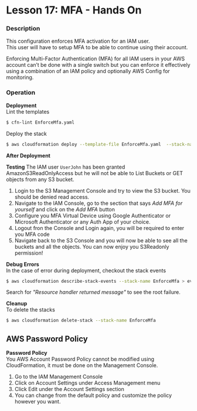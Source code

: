 # Lesson 17: MFA - Hands On

### Description

This configuration enforces MFA activation for an IAM user.  
This user will have to setup MFA to be able to continue using their account.

Enforcing Multi-Factor Authentication (MFA) for all IAM users in your AWS account can’t be done with a single switch but you can enforce it effectively using a combination of an IAM policy and optionally AWS Config for monitoring.

### Operation

**Deployment**  
Lint the templates

```bash
$ cfn-lint EnforceMfa.yaml
```

Deploy the stack

```bash
$ aws cloudformation deploy --template-file EnforceMfa.yaml  --stack-name EnforceMfa --parameter-overrides file://secret-parameters.json --capabilities CAPABILITY_NAMED_IAM
```

**After Deployment**

**Testing**
The IAM user `UserJohn` has been granted AmazonS3ReadOnlyAccess but he will not be able to List Buckets or GET objects from any S3 bucket.

1. Login to the S3 Management Console and try to view the S3 bucket. You should be denied read access.
2. Navigate to the IAM Console, go to the section that says _Add MFA for yourself_ and click on the _Add MFA_ button
3. Configure you MFA Virtual Device using Google Authenticator or Microsoft Authenticator or any Auth App of your choice.
4. Logout fron the Console and Login again, you will be required to enter you MFA code
5. Navigate back to the S3 Console and you will now be able to see all the buckets and all the objects. You can now enjoy you S3Readonly permission!

**Debug Errors**  
 In the case of error during deployment, checkout the stack events

```bash
$ aws cloudformation describe-stack-events --stack-name EnforceMfa > events.json
```

Search for _"Resource handler returned message"_ to see the root failure.

**Cleanup**  
To delete the stacks

```bash
$ aws cloudformation delete-stack --stack-name EnforceMfa
```

## AWS Password Policy

**Password Policy**  
You AWS Account Password Policy cannot be modified using CloudFormation, it must be done on the Management Console.

1. Go to the IAM Management Console
2. Click on Account Settings under Access Management menu
3. Click Edit under the Account Settings section
4. You can change from the default policy and customize the policy however you want.
